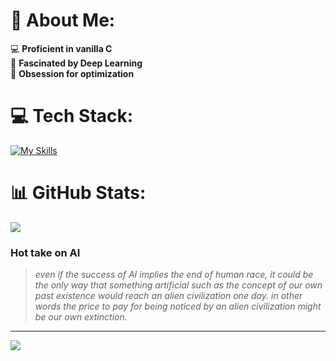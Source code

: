# 🤌 **About Me:**
💻 **Proficient in vanilla C**  
🧠 **Fascinated by Deep Learning**  
🚀 **Obsession for optimization**  

# 💻 **Tech Stack:**
[![My Skills](https://skillicons.dev/icons?i=c,cpp,docker,git,bash,nginx,java,python,ruby,arduino,redis,mysql,postgres,linux,vscode)](https://skillicons.dev)

# 📊 **GitHub Stats:** 
![](https://github-readme-stats.vercel.app/api/top-langs/?username=Raimo33&theme=dark&hide_border=true&include_all_commits=true&count_private=true&layout=compact)

### **Hot take on AI**
>_even if the success of AI implies the end of human race, it could be the only way that something artificial such as the concept of our own past existence would reach an alien civilization one day. in other words the price to pay for being noticed by an alien civilization might be our own extinction._

---
[![](https://visitcount.itsvg.in/api?id=Raimo33&icon=5&color=11)](https://visitcount.itsvg.in)
